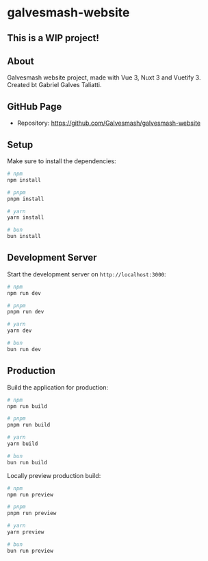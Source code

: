 # galvesmash-website

## This is a WIP project!

## About
Galvesmash website project, made with Vue 3, Nuxt 3 and Vuetify 3.
Created bt Gabriel Galves Taliatti.

## GitHub Page
- Repository: https://github.com/Galvesmash/galvesmash-website

## Setup
Make sure to install the dependencies:

```bash
# npm
npm install

# pnpm
pnpm install

# yarn
yarn install

# bun
bun install
```

## Development Server
Start the development server on `http://localhost:3000`:

```bash
# npm
npm run dev

# pnpm
pnpm run dev

# yarn
yarn dev

# bun
bun run dev
```

## Production
Build the application for production:

```bash
# npm
npm run build

# pnpm
pnpm run build

# yarn
yarn build

# bun
bun run build
```

Locally preview production build:

```bash
# npm
npm run preview

# pnpm
pnpm run preview

# yarn
yarn preview

# bun
bun run preview
```

